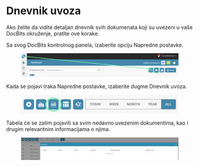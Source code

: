 # Dnevnik uvoza

Ako želite da vidite detaljan dnevnik svih dokumenata koji su uvezeni u vaše DocBits okruženje, pratite ove korake.

Sa svog DocBits kontrolnog panela, izaberite opciju Napredne postavke.

<figure><img src="../../.gitbook/assets/image (3).png" alt=""><figcaption></figcaption></figure>

Kada se pojavi traka Napredne postavke, izaberite dugme Dnevnik uvoza.

<figure><img src="../../.gitbook/assets/image (4).png" alt=""><figcaption></figcaption></figure>

Tabela će se zatim pojaviti sa svim nedavno uvezenim dokumentima, kao i drugim relevantnim informacijama o njima.

<figure><img src="../../.gitbook/assets/image (5).png" alt=""><figcaption></figcaption></figure>
